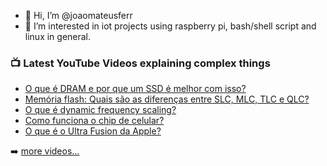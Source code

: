 - 👋 Hi, I’m @joaomateusferr
- 👀 I’m interested in iot projects using raspberry pi, bash/shell script and linux in general.

<!-- This file is based on the following repository  https://github.com/gautamkrishnar/blog-post-workflow -->

### 📺 Latest YouTube Videos explaining complex things

<!-- YOUTUBE:START -->
- [O que é DRAM e por que um SSD é melhor com isso?](https://www.youtube.com/watch?v=9M0UQ24zxm4)
- [Memória flash: Quais são as diferenças entre SLC, MLC, TLC e QLC?](https://www.youtube.com/watch?v=3LjMCth-1nw)
- [O que é dynamic frequency scaling?](https://www.youtube.com/watch?v=y_ewCnn990c)
- [Como funciona o chip de celular?](https://www.youtube.com/watch?v=WZP7nZLYTSg)
- [O que é o Ultra Fusion da Apple?](https://www.youtube.com/watch?v=CwNLZ09uEDc)
<!-- YOUTUBE:END -->

➡️ [more videos...](https://www.youtube.com/technojohn)